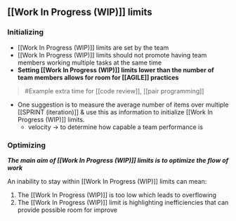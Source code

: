 

## [[Work In Progress (WIP)]] limits
### Initializing
- [[Work In Progress (WIP)]] limits are set by the team
- [[Work In Progress (WIP)]] limits should not promote having team members working multiple tasks at the same time
- **Setting [[Work In Progress (WIP)]] limits lower than the number of team members allows for room for [[AGILE]] practices**
>	#Example 
>	extra time for [[code review]], [[pair programming]]
- One suggestion is to measure the average number of items over multiple [[SPRINT (iteration)]] & use this as information to initialize [[Work In Progress (WIP)]] limits.
	- velocity $\rightarrow$ to determine how capable a team performance is

### Optimizing
***The main aim of [[Work In Progress (WIP)]] limits is to optimize the flow of work***

An inability to stay within [[Work In Progress (WIP)]] limits can mean:
1. The [[Work In Progress (WIP)]] is too low which leads to overflowing
2. The [[Work In Progress (WIP)]] limit is highlighting inefficiencies that can provide possible room for improve